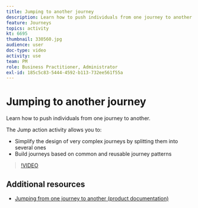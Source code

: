 ```yaml
---
title: Jumping to another journey
description: Learn how to push individuals from one journey to another. 
feature: Journeys
topics: activity
kt: 6695
thumbnail: 330560.jpg
audience: user
doc-type: video
activity: use
team: PM
role: Business Practitioner, Administrator
exl-id: 185c5c83-5444-4592-b113-732ee561f55a
---
```

# Jumping to another journey

Learn how to push individuals from one journey to another.

The Jump action activity allows you to:

* Simplify the design of very complex journeys by splitting them into several ones
* Build journeys based on common and reusable journey patterns

>[!VIDEO](https://video.tv.adobe.com/v/330560?quality=12)

## Additional resources

* [Jumping from one journey to another (product documentation)](https://experienceleague.adobe.com/docs/journeys/using/building-journeys/about-journey-building/action-activities/jump.html?lang=en#building-journeys)
